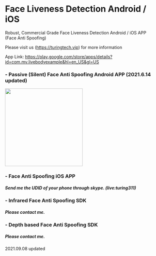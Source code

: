 # Face Liveness Detection Android / iOS
Robust, Commercial Grade Face Liveness Detection Android / iOS APP (Face Anti Spoofing)

Please visit us (https://turingtech.vip) for more information

App Link:
https://play.google.com/store/apps/details?id=com.mv.livebodyexample&hl=en_US&gl=US

### - Passive (Silent) Face Anti Spoofing Android APP  (2021.6.14 updated)
<img src="https://user-images.githubusercontent.com/60502049/123087444-23097e00-d457-11eb-8b56-5d6663f58094.png" width="256">


### - Face Anti Spoofing iOS APP
##### Send me the UDID of your phone through skype. (live:turing311)

### - Infrared Face Anti Spoofing SDK
##### Please contact me.

### - Depth based Face Anti Spoofing SDK
##### Please contact me.

2021.09.08 updated
